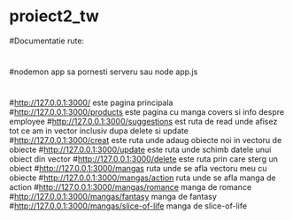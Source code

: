# proiect2_tw
#Documentatie rute:
#
#nodemon app sa pornesti serveru sau node app.js
#
#http://127.0.0.1:3000/ este pagina principala
#http://127.0.0.1:3000/products este pagina cu manga covers si info despre employee
#http://127.0.0.1:3000/suggestions est ruta de read unde afisez tot ce am in vector inclusiv dupa delete si update
#http://127.0.0.1:3000/creat este ruta unde adaug obiecte noi in vectoru de obiecte
#http://127.0.0.1:3000/update este ruta unde schimb datele unui obiect din vector
#http://127.0.0.1:3000/delete este ruta prin care sterg un obiect
#http://127.0.0.1:3000/mangas ruta unde se afla vectoru meu cu obiecte
#http://127.0.0.1:3000/mangas/action ruta unde se afla manga de action
#http://127.0.0.1:3000/mangas/romance manga de romance
#http://127.0.0.1:3000/mangas/fantasy manga de fantasy
#http://127.0.0.1:3000/mangas/slice-of-life manga de slice-of-life
#

